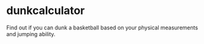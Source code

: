 # dunkcalculator
 Find out if you can dunk a basketball based on your physical measurements and jumping ability.
